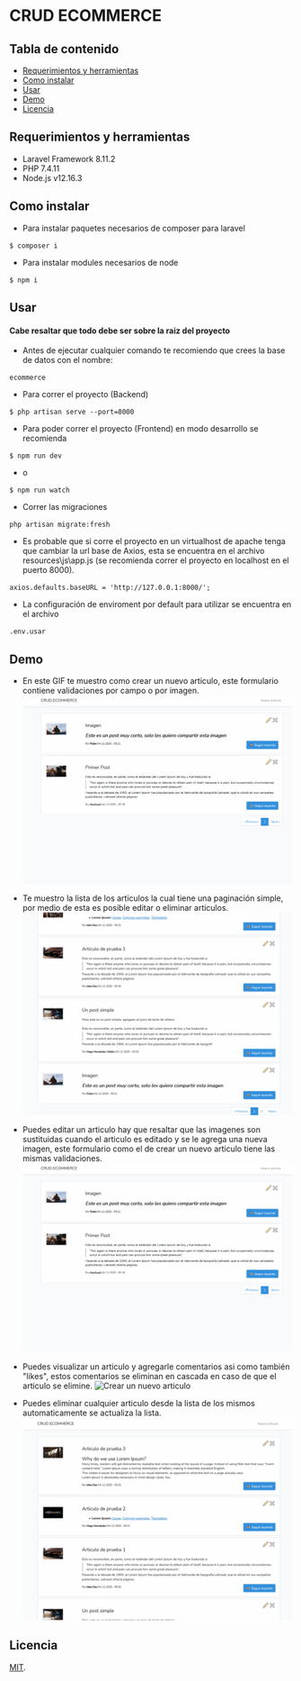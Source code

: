 # CRUD ECOMMERCE

## Tabla de contenido

* [Requerimientos y herramientas](#requerimientos-y-herramientas)
* [Como instalar](#como-instalar)
* [Usar](#usar)
* [Demo](#demo)
* [Licencia](#licencia)

## Requerimientos y herramientas

* Laravel Framework 8.11.2
* PHP 7.4.11
* Node.js v12.16.3

## Como instalar

* Para instalar paquetes necesarios de composer para laravel
```
$ composer i
```

* Para instalar modules necesarios de node
```
$ npm i
```

## Usar
#### Cabe resaltar que todo debe ser sobre la raiz del proyecto
* Antes de ejecutar cualquier comando te recomiendo que crees la base de datos con el nombre:
```
ecommerce
```

* Para correr el proyecto (Backend)
```
$ php artisan serve --port=8000
```

* Para poder correr el proyecto (Frontend) en modo desarrollo se recomienda
```
$ npm run dev
```

* o
```
$ npm run watch
```

* Correr las migraciones
```
php artisan migrate:fresh
```

* Es probable que si corre el proyecto en un virtualhost de apache tenga que cambiar la url base de Axios, esta se encuentra en el archivo resources\js\app.js (se recomienda correr el proyecto en localhost en el puerto 8000).
```
axios.defaults.baseURL = 'http://127.0.0.1:8000/';
```

* La configuración de enviroment por default para utilizar se encuentra en el archivo
```
.env.usar
```

## Demo
* En este GIF te muestro como crear un nuevo articulo, este formulario contiene validaciones por campo o por imagen.
![Crear un nuevo articulo](public/gif/crear.gif)

* Te muestro la lista de los articulos la cual tiene una paginación simple, por medio de esta es posible editar o eliminar articulos.
![Listar articulos](public/gif/listar.gif)

* Puedes editar un articulo hay que resaltar que las imagenes son sustituidas cuando el articulo es editado y se le agrega una nueva imagen, este formulario como el de crear un nuevo articulo tiene las mismas validaciones.
![Crear un nuevo articulo](public/gif/crear.gif)

* Puedes visualizar un articulo y agregarle comentarios asi como también "likes", estos comentarios se eliminan en cascada en caso de que el articulo se elimine.
![Crear un nuevo articulo](public/gif/visualizar.gif)

* Puedes eliminar cualquier articulo desde la lista de los mismos automaticamente se actualiza la lista.
![Crear un nuevo articulo](public/gif/eliminar.gif)

## Licencia
[MIT](LICENSE).
